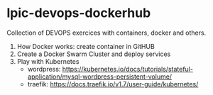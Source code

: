 # lpic-devops-dockerhub

Collection of DEVOPS exercices with containers, docker and others.

1. How Docker works: create container in GitHUB
2. Create a Docker Swarm Cluster and deploy services
3. Play with Kubernetes
    - wordpress: <https://kubernetes.io/docs/tutorials/stateful-application/mysql-wordpress-persistent-volume/>
    - traefik: <https://docs.traefik.io/v1.7/user-guide/kubernetes/>